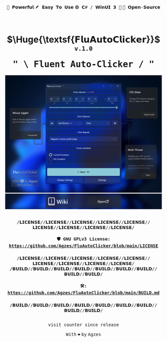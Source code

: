 
<div align="center"><kbd></kbd> <kbd>🚀 𝗣𝗼𝘄𝗲𝗿𝗳𝘂𝗹</kbd> <kbd>🪶 𝗘𝗮𝘀𝘆 𝗧𝗼 𝗨𝘀𝗲</kbd> <kbd>🟣 𝗖# / 𝗪𝗶𝗻𝗨𝗜 𝟯 🔵</kbd> <kbd>📂 𝗢𝗽𝗲𝗻-𝗦𝗼𝘂𝗿𝗰𝗲</kbd> <kbd></kbd> </div>
<h1 align="center">&nbsp;&nbsp;&nbsp;&nbsp;&nbsp;&nbsp; $\Huge{\textsf{𝗙𝗹𝘂𝗔𝘂𝘁𝗼𝗖𝗹𝗶𝗰𝗸𝗲𝗿}}$ <sup><sup><kbd>v.1.0</kbd></sup></sup> 
<br><kbd>" \ Fluent Auto-Clicker / "</kbd></h1>
<div align="center">


<a href="" target="_blank" width="1000">
   <img src="ReadMe/ShowCase.png" width="1000" alt="👁️ Showcase"/>
</a>
<a href="" target="_blank" width="1000">
   <img src="ReadMe/Wiki.png" width="1000" alt="📚 Wiki"/>
</a>

</div><h2 align="center">  </h2>

<div align="center"><kbd align="center">
/𝗟𝗜𝗖𝗘𝗡𝗦𝗘//𝗟𝗜𝗖𝗘𝗡𝗦𝗘//𝗟𝗜𝗖𝗘𝗡𝗦𝗘//𝗟𝗜𝗖𝗘𝗡𝗦𝗘//𝗟𝗜𝗖𝗘𝗡𝗦𝗘//𝗟𝗜𝗖𝗘𝗡𝗦𝗘//𝗟𝗜𝗖𝗘𝗡𝗦𝗘//𝗟𝗜𝗖𝗘𝗡𝗦𝗘//𝗟𝗜𝗖𝗘𝗡𝗦𝗘/<h4> </h4>
<h4>

🛡️ GNU GPLv3 License: https://github.com/Agzes/FluAutoClicker/blob/main/LICENSE 
</h4><h3></h3>
/𝗟𝗜𝗖𝗘𝗡𝗦𝗘//𝗟𝗜𝗖𝗘𝗡𝗦𝗘//𝗟𝗜𝗖𝗘𝗡𝗦𝗘//𝗟𝗜𝗖𝗘𝗡𝗦𝗘//𝗟𝗜𝗖𝗘𝗡𝗦𝗘//𝗟𝗜𝗖𝗘𝗡𝗦𝗘//𝗟𝗜𝗖𝗘𝗡𝗦𝗘//𝗟𝗜𝗖𝗘𝗡𝗦𝗘//𝗟𝗜𝗖𝗘𝗡𝗦𝗘/</kbd>

<br>

<kbd align="Center">
/𝗕𝗨𝗜𝗟𝗗//𝗕𝗨𝗜𝗟𝗗//𝗕𝗨𝗜𝗟𝗗//𝗕𝗨𝗜𝗟𝗗//𝗕𝗨𝗜𝗟𝗗//𝗕𝗨𝗜𝗟𝗗//𝗕𝗨𝗜𝗟𝗗//𝗕𝗨𝗜𝗟𝗗//𝗕𝗨𝗜𝗟𝗗/<h4> </h4>
<h4>

🛠️: https://github.com/Agzes/FluAutoClicker/blob/main/BUILD.md

<a url="">  </a>
</h4><h3></h3>
/𝗕𝗨𝗜𝗟𝗗//𝗕𝗨𝗜𝗟𝗗//𝗕𝗨𝗜𝗟𝗗//𝗕𝗨𝗜𝗟𝗗//𝗕𝗨𝗜𝗟𝗗//𝗕𝗨𝗜𝗟𝗗//𝗕𝗨𝗜𝗟𝗗//𝗕𝗨𝗜𝗟𝗗//𝗕𝗨𝗜𝗟𝗗/</kbd>

<h2 align="center">  </h2>

<!-- <h5 align="center"> <img width="auto" height="auto" src="https://visit-counter.vercel.app/counter.png?page=github.com%2FAgzes-FluAutoClicker-sincerelease&s=40&c=e2231a&bg=00000000&no=2&ff=digi&tb=&ta="> <br> -->
<kbd>visit counter since release </kbd> </h5>


<div align="center"> <kbd>With</kbd> <kbd>❤️</kbd> <kbd>by</kbd> <kbd>Agzes</kbd> </div>


<!-- https://github.com/user-attachments/assets/2ecd83fb-2455-428d-ae77-116667c3dd93
https://github.com/user-attachments/assets/58638b1b-14c7-4cd7-adb3-b52651c48754
https://github.com/user-attachments/assets/1f990133-a922-424f-ab9a-2f9fe94f5236 -->

